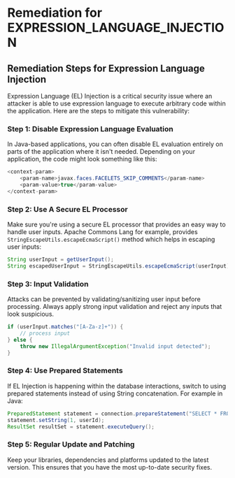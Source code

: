 # Remediation for EXPRESSION_LANGUAGE_INJECTION

## Remediation Steps for Expression Language Injection
Expression Language (EL) Injection is a critical security issue where an attacker is able to use expression language to execute arbitrary code within the application. Here are the steps to mitigate this vulnerability:

### Step 1: Disable Expression Language Evaluation
In Java-based applications, you can often disable EL evaluation entirely on parts of the application where it isn't needed. Depending on your application, the code might look something like this:
```java
<context-param>
    <param-name>javax.faces.FACELETS_SKIP_COMMENTS</param-name>
    <param-value>true</param-value>
</context-param>
```
### Step 2: Use A Secure EL Processor
Make sure you're using a secure EL processor that provides an easy way to handle user inputs. Apache Commons Lang for example, provides `StringEscapeUtils.escapeEcmaScript()` method which helps in escaping user inputs:
```java
String userInput = getUserInput();
String escapedUserInput = StringEscapeUtils.escapeEcmaScript(userInput);
```
### Step 3: Input Validation
Attacks can be prevented by validating/sanitizing user input before processing. Always apply strong input validation and reject any inputs that look suspicious.
```java
if (userInput.matches("[A-Za-z]+")) {
    // process input
} else {
    throw new IllegalArgumentException("Invalid input detected");
}
```
### Step 4: Use Prepared Statements
If EL Injection is happening within the database interactions, switch to using prepared statements instead of using String concatenation. 
For example in Java:
```java
PreparedStatement statement = connection.prepareStatement("SELECT * FROM users WHERE id = ?");
statement.setString(1, userId);
ResultSet resultSet = statement.executeQuery();
```
### Step 5: Regular Update and Patching
Keep your libraries, dependencies and platforms updated to the latest version. This ensures that you have the most up-to-date security fixes.